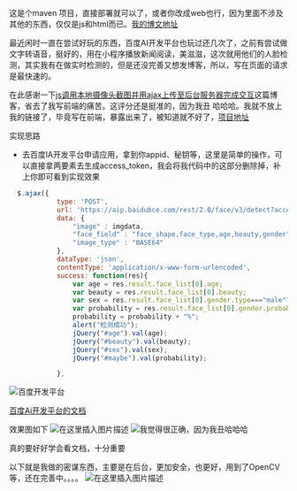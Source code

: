 这是个maven 项目，直接部署就可以了，或者你改成web也行，因为里面不涉及其他的东西，仅仅是js和html而已。[我的博文地址](https://blog.csdn.net/weixin_40295575/article/details/84142678)

最近闲时一直在尝试好玩的东西，百度AI开发平台也玩过还几次了，之前有尝试做文字转语音，挺好的，用在小程序播放新闻阅读，美滋滋，这次就用他们的人脸检测，其实我有在做实时检测的，但是还没完善又想发博客，所以，写在页面的请求是最快速的。

在此感谢一下[js调用本地摄像头截图并用ajax上传至后台服务器完成交互](https://blog.csdn.net/Rachel_ruiqiu/article/details/78614920?locationNum=5&fps=1)这篇博客，省去了我写前端的痛苦。这评分还是挺准的，因为我丑   哈哈哈。我就不放上我的链接了，毕竟写在前端，暴露出来了，被知道就不好了，[项目地址]()

实现思路
- 去百度IA开发平台申请应用，拿到你appid、秘钥等，这里是简单的操作，可以直接拿两要素去生成access_token，我会将我代码中的这部分删除掉，补上你即可看到实现效果
```js
  $.ajax({
            type: 'POST',
            url: 'https://aip.baidubce.com/rest/2.0/face/v3/detect?access_token=这里填写你生成的东西',
            data: {
                "image" : imgdata,
                "face_field" : "face_shape,face_type,age,beauty,gender",
                "image_type" : "BASE64"
            },
            dataType: 'json',
            contentType: 'application/x-www-form-urlencoded',
            success: function(res){
                var age = res.result.face_list[0].age;
                var beauty = res.result.face_list[0].beauty;
                var sex = res.result.face_list[0].gender.type==="male"?"男":"女";
                var probability = res.result.face_list[0].gender.probability * 100;
                probability = probability + "%";
                alert("检测成功");
                jQuery("#age").val(age);
                jQuery("#beauty").val(beauty);
                jQuery("#sex").val(sex);
                jQuery("#maybe").val(probability);

            },
```
![百度开发平台](https://img-blog.csdnimg.cn/20181116165823126.png?x-oss-process=image/watermark,type_ZmFuZ3poZW5naGVpdGk,shadow_10,text_aHR0cHM6Ly9ibG9nLmNzZG4ubmV0L3dlaXhpbl80MDI5NTU3NQ==,size_16,color_FFFFFF,t_70)


[百度Ai开发平台的文档](https://ai.baidu.com/docs#/Face-API/top)

效果图如下
![在这里插入图片描述](https://img-blog.csdnimg.cn/20181116170857452.png?x-oss-process=image/watermark,type_ZmFuZ3poZW5naGVpdGk,shadow_10,text_aHR0cHM6Ly9ibG9nLmNzZG4ubmV0L3dlaXhpbl80MDI5NTU3NQ==,size_16,color_FFFFFF,t_70)
![我觉得很正确，因为我丑哈哈哈](https://img-blog.csdnimg.cn/20181116171052665.png?x-oss-process=image/watermark,type_ZmFuZ3poZW5naGVpdGk,shadow_10,text_aHR0cHM6Ly9ibG9nLmNzZG4ubmV0L3dlaXhpbl80MDI5NTU3NQ==,size_16,color_FFFFFF,t_70)

真的要好好学会看文档，十分重要

以下就是我做的密谋东西，主要是在后台，更加安全，也更好，用到了OpenCV等，还在完善中。。。。
![在这里插入图片描述](https://img-blog.csdnimg.cn/2018111617034877.png?x-oss-process=image/watermark,type_ZmFuZ3poZW5naGVpdGk,shadow_10,text_aHR0cHM6Ly9ibG9nLmNzZG4ubmV0L3dlaXhpbl80MDI5NTU3NQ==,size_16,color_FFFFFF,t_70)
